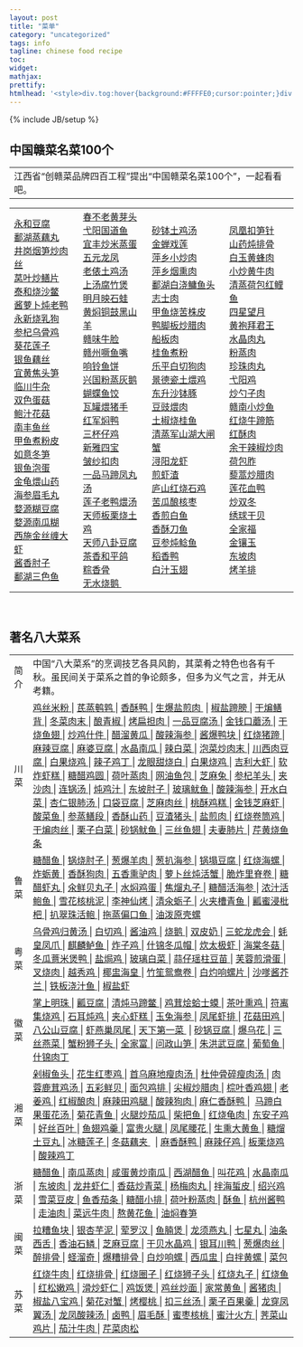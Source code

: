 ```yaml
---
layout: post
title: "菜单"
category: "uncategorized"
tags: info
tagline: chinese food recipe
toc:
widget:
mathjax:
prettify:
htmlhead: '<style>div.tog:hover{background:#FFFFE0;cursor:pointer;}div.tog h2:after{content:"+";float:right;color:red;font-weight:bold;}div.tog.active h2:after{content:"-";float:right;color:red;font-weight:bold;}.nav-module{border:1px solid #e1e1e1;padding:5px;position:relative;overflow:hidden;background:#fcfcfc;zoom:1;width:calc(100% - 12px);}.nav-module h2{width:100%;overflow:hidden;}.nav-module .table{border-collapse:collapse;border-spacing:0;empty-cells:show;display:table;border-color:gray;margin:0;color:#666;width:100%;}.nav-module tbody{display:table-row-group;vertical-align:middle;border-color:inherit;}.nav-module tr{display:table-row;vertical-align:inherit;border-color:inherit;}.nav-module td{background:#fff;padding:5px 10px;border:1px solid #ddd;vertical-align:top;margin:0;font:12px/1.2 Arial,宋体,sans-serif;line-height:22px;text-align:left;}.navData a:link {color: #ae432e} .navData a:visited {color: #0000AA} .navData a:hover {color: #FF00FF} .navData a:active {color: #0000FF}</style><script>$(document).ready(function(){$("div.tog").click(function(){$(this).toggleClass("active");$(this).next("div.navData").stop("true","true").toggle();});});</script>'
---
```

{% include JB/setup %}
 
<!--end_excerpt-->

<div class="nav-module">
  <div class="tog active">
  <h2>
    中国赣菜名菜100个
  </h2>
  </div>
  <div class="navData">
    <p>
    </p>
    <table class="table">
      <tbody>
        <tr>
          <td>
            江西省“创赣菜品牌四百工程”提出“中国赣菜名菜100个”，一起看看吧。&nbsp;&nbsp;
          </td>
        </tr>
      </tbody>
    </table>
    <table class="table">
      <tbody>
        <tr>
          <td>
            <a class="innerlink" title="永和豆腐" href="http://www.baike.com/wiki/%E6%B0%B8%E5%92%8C%E8%B1%86%E8%85%90"
            target="_blank">
              永和豆腐
            </a>
            <br>
            <a class="innerlink" title="鄱湖蒸藕丸" href="http://www.baike.com/wiki/%E9%84%B1%E6%B9%96%E8%92%B8%E8%97%95%E4%B8%B8"
            target="_blank">
              鄱湖蒸藕丸
            </a>
            <br>
            <a class="innerlink" title="井岗烟笋炒肉丝" href="http://www.baike.com/wiki/%E4%BA%95%E5%B2%97%E7%83%9F%E7%AC%8B%E7%82%92%E8%82%89%E4%B8%9D"
            target="_blank">
              井岗烟笋炒肉丝
            </a>
            <br>
            <a class="innerlink" title="莴叶炒鳝片" href="http://www.baike.com/wiki/%E8%8E%B4%E5%8F%B6%E7%82%92%E9%B3%9D%E7%89%87"
            target="_blank">
              莴叶炒鳝片
            </a>
            <br>
            <a class="innerlink" title="泰和烧沙鳖" href="http://www.baike.com/wiki/%E6%B3%B0%E5%92%8C%E7%83%A7%E6%B2%99%E9%B3%96"
            target="_blank">
              泰和烧沙鳖
            </a>
            <br>
            <a class="innerlink" title="酱萝卜炖老鸭" href="http://www.baike.com/wiki/%E9%85%B1%E8%90%9D%E5%8D%9C%E7%82%96%E8%80%81%E9%B8%AD"
            target="_blank">
              酱萝卜炖老鸭
            </a>
            <br>
            <a class="innerlink" title="永新烧乳狗" href="http://www.baike.com/wiki/%E6%B0%B8%E6%96%B0%E7%83%A7%E4%B9%B3%E7%8B%97"
            target="_blank">
              永新烧乳狗
            </a>
            <br>
            <a class="innerlink" title="参杞乌骨鸡" href="http://www.baike.com/wiki/%E5%8F%82%E6%9D%9E%E4%B9%8C%E9%AA%A8%E9%B8%A1"
            target="_blank">
              参杞乌骨鸡
            </a>
            <br>
            <a class="innerlink" title="葵花莲子" href="http://www.baike.com/wiki/%E8%91%B5%E8%8A%B1%E8%8E%B2%E5%AD%90"
            target="_blank">
              葵花莲子
            </a>
            <br>
            <a class="innerlink" title="银鱼藕丝" href="http://www.baike.com/wiki/%E9%93%B6%E9%B1%BC%E8%97%95%E4%B8%9D"
            target="_blank">
              银鱼藕丝
            </a>
            <br>
            <a class="innerlink" title="宜黄焦头笋" href="http://www.baike.com/wiki/%E5%AE%9C%E9%BB%84%E7%84%A6%E5%A4%B4%E7%AC%8B"
            target="_blank">
              宜黄焦头笋
            </a>
            <br>
            <a class="innerlink" title="临川牛杂" href="http://www.baike.com/wiki/%E4%B8%B4%E5%B7%9D%E7%89%9B%E6%9D%82"
            target="_blank">
              临川牛杂
            </a>
            <br>
            <a class="innerlink" title="双色蛋菇" href="http://www.baike.com/wiki/%E5%8F%8C%E8%89%B2%E8%9B%8B%E8%8F%87"
            target="_blank">
              双色蛋菇
            </a>
            <br>
            <a class="innerlink" title="鲍汁花菇" href="http://www.baike.com/wiki/%E9%B2%8D%E6%B1%81%E8%8A%B1%E8%8F%87"
            target="_blank">
              鲍汁花菇
            </a>
            <br>
            <a class="innerlink" title="南丰鱼丝" href="http://www.baike.com/wiki/%E5%8D%97%E4%B8%B0%E9%B1%BC%E4%B8%9D"
            target="_blank">
              南丰鱼丝
            </a>
            <br>
            <a class="innerlink" title="甲鱼煮粉皮" href="http://www.baike.com/wiki/%E7%94%B2%E9%B1%BC%E7%85%AE%E7%B2%89%E7%9A%AE"
            target="_blank">
              甲鱼煮粉皮
            </a>
            <br>
            <a class="innerlink" title="如意冬笋" href="http://www.baike.com/wiki/%E5%A6%82%E6%84%8F%E5%86%AC%E7%AC%8B"
            target="_blank">
              如意冬笋
            </a>
            <br>
            <a class="innerlink" title="银鱼泡蛋" href="http://www.baike.com/wiki/%E9%93%B6%E9%B1%BC%E6%B3%A1%E8%9B%8B"
            target="_blank">
              银鱼泡蛋
            </a>
            <br>
            <a class="innerlink" title="金龟煨山药" href="http://www.baike.com/wiki/%E9%87%91%E9%BE%9F%E7%85%A8%E5%B1%B1%E8%8D%AF"
            target="_blank">
              金龟煨山药
            </a>
            <br>
            <a class="innerlink" title="海参眉毛丸" href="http://www.baike.com/wiki/%E6%B5%B7%E5%8F%82%E7%9C%89%E6%AF%9B%E4%B8%B8"
            target="_blank">
              海参眉毛丸
            </a>
            <br>
            <a class="innerlink" title="婺源糊豆腐" href="http://www.baike.com/wiki/%E5%A9%BA%E6%BA%90%E7%B3%8A%E8%B1%86%E8%85%90"
            target="_blank">
              婺源糊豆腐
            </a>
            <br>
            <a class="innerlink" title="婺源南瓜糊" href="http://www.baike.com/wiki/%E5%A9%BA%E6%BA%90%E5%8D%97%E7%93%9C%E7%B3%8A"
            target="_blank">
              婺源南瓜糊
            </a>
            <br>
            <a class="innerlink" title="西施金丝缠大虾" href="http://www.baike.com/wiki/%E8%A5%BF%E6%96%BD%E9%87%91%E4%B8%9D%E7%BC%A0%E5%A4%A7%E8%99%BE"
            target="_blank">
              西施金丝缠大虾
            </a>
            <br>
            <a class="innerlink" title="酱香肘子" href="http://www.baike.com/wiki/%E9%85%B1%E9%A6%99%E8%82%98%E5%AD%90"
            target="_blank">
              酱香肘子
            </a>
            <br>
            <a class="innerlink" title="鄱湖三色鱼" href="http://www.baike.com/wiki/%E9%84%B1%E6%B9%96%E4%B8%89%E8%89%B2%E9%B1%BC"
            target="_blank">
              鄱湖三色鱼
            </a>
          </td>
          <td>
            <a class="innerlink" title="春不老黄芽头" href="http://www.baike.com/wiki/%E6%98%A5%E4%B8%8D%E8%80%81%E9%BB%84%E8%8A%BD%E5%A4%B4"
            target="_blank">
              春不老黄芽头
            </a>
            <br>
            <a class="innerlink" title="弋阳国道鱼" href="http://www.baike.com/wiki/%E5%BC%8B%E9%98%B3%E5%9B%BD%E9%81%93%E9%B1%BC"
            target="_blank">
              弋阳国道鱼
            </a>
            <br>
            <a class="innerlink" title="宜丰炒米蒸蛋" href="http://www.baike.com/wiki/%E5%AE%9C%E4%B8%B0%E7%82%92%E7%B1%B3%E8%92%B8%E8%9B%8B"
            target="_blank">
              宜丰炒米蒸蛋
            </a>
            <br>
            <a class="innerlink" title="五元龙凤" href="http://www.baike.com/wiki/%E4%BA%94%E5%85%83%E9%BE%99%E5%87%A4"
            target="_blank">
              五元龙凤
            </a>
            <br>
            <a class="innerlink" title="老俵土鸡汤" href="http://www.baike.com/wiki/%E8%80%81%E4%BF%B5%E5%9C%9F%E9%B8%A1%E6%B1%A4"
            target="_blank">
              老俵土鸡汤
            </a>
            <br>
            <a class="innerlink" title="上汤腐竹煲" href="http://www.baike.com/wiki/%E4%B8%8A%E6%B1%A4%E8%85%90%E7%AB%B9%E7%85%B2"
            target="_blank">
              上汤腐竹煲
            </a>
            <br>
            <a class="innerlink" title="明月映石蛙" href="http://www.baike.com/wiki/%E6%98%8E%E6%9C%88%E6%98%A0%E7%9F%B3%E8%9B%99"
            target="_blank">
              明月映石蛙
            </a>
            <br>
            <a class="innerlink" title="黄焖铜鼓黑山羊" href="http://www.baike.com/wiki/%E9%BB%84%E7%84%96%E9%93%9C%E9%BC%93%E9%BB%91%E5%B1%B1%E7%BE%8A"
            target="_blank">
              黄焖铜鼓黑山羊
            </a>
            <br>
            <a class="innerlink" title="赣味牛脸" href="http://www.baike.com/wiki/%E8%B5%A3%E5%91%B3%E7%89%9B%E8%84%B8"
            target="_blank">
              赣味牛脸
            </a>
            <br>
            <a class="innerlink" title="赣州噘鱼嘴" href="http://www.baike.com/wiki/%E8%B5%A3%E5%B7%9E%E5%99%98%E9%B1%BC%E5%98%B4"
            target="_blank">
              赣州噘鱼嘴
            </a>
            <br>
            <a class="innerlink" title="响铃鱼饼" href="http://www.baike.com/wiki/%E5%93%8D%E9%93%83%E9%B1%BC%E9%A5%BC"
            target="_blank">
              响铃鱼饼
            </a>
            <br>
            <a class="innerlink" title="兴国粉蒸灰鹅" href="http://www.baike.com/wiki/%E5%85%B4%E5%9B%BD%E7%B2%89%E8%92%B8%E7%81%B0%E9%B9%85"
            target="_blank">
              兴国粉蒸灰鹅
            </a>
            <br>
            <a class="innerlink" title="蝴蝶鱼饺" href="http://www.baike.com/wiki/%E8%9D%B4%E8%9D%B6%E9%B1%BC%E9%A5%BA"
            target="_blank">
              蝴蝶鱼饺
            </a>
            <br>
            <a class="innerlink" title="瓦罐煨猪手" href="http://www.baike.com/wiki/%E7%93%A6%E7%BD%90%E7%85%A8%E7%8C%AA%E6%89%8B"
            target="_blank">
              瓦罐煨猪手
            </a>
            <br>
            <a class="innerlink" title="红军焖鸭" href="http://www.baike.com/wiki/%E7%BA%A2%E5%86%9B%E7%84%96%E9%B8%AD"
            target="_blank">
              红军焖鸭
            </a>
            <br>
            <a class="innerlink" title="三杯仔鸡" href="http://www.baike.com/wiki/%E4%B8%89%E6%9D%AF%E4%BB%94%E9%B8%A1"
            target="_blank">
              三杯仔鸡
            </a>
            <br>
            <a class="innerlink" title="新雅四宝" href="http://www.baike.com/wiki/%E6%96%B0%E9%9B%85%E5%9B%9B%E5%AE%9D"
            target="_blank">
              新雅四宝
            </a>
            <br>
            <a class="innerlink" title="皱纱扣肉" href="http://www.baike.com/wiki/%E7%9A%B1%E7%BA%B1%E6%89%A3%E8%82%89"
            target="_blank">
              皱纱扣肉
            </a>
            <br>
            <a class="innerlink" title="一品马蹄凤丸汤" href="http://www.baike.com/wiki/%E4%B8%80%E5%93%81%E9%A9%AC%E8%B9%84%E5%87%A4%E4%B8%B8%E6%B1%A4"
            target="_blank">
              一品马蹄凤丸汤
            </a>
            <br>
            <a class="innerlink" title="莲子老鸭煨汤" href="http://www.baike.com/wiki/%E8%8E%B2%E5%AD%90%E8%80%81%E9%B8%AD%E7%85%A8%E6%B1%A4"
            target="_blank">
              莲子老鸭煨汤
            </a>
            <br>
            <a class="innerlink" title="天师板栗烧土鸡" href="http://www.baike.com/wiki/%E5%A4%A9%E5%B8%88%E6%9D%BF%E6%A0%97%E7%83%A7%E5%9C%9F%E9%B8%A1"
            target="_blank">
              天师板栗烧土鸡
            </a>
            <br>
            <a class="innerlink" title="天师八卦豆腐" href="http://www.baike.com/wiki/%E5%A4%A9%E5%B8%88%E5%85%AB%E5%8D%A6%E8%B1%86%E8%85%90"
            target="_blank">
              天师八卦豆腐
            </a>
            <br>
            <a class="innerlink" title="茶香和平鸽" href="http://www.baike.com/wiki/%E8%8C%B6%E9%A6%99%E5%92%8C%E5%B9%B3%E9%B8%BD"
            target="_blank">
              茶香和平鸽
            </a>
            <br>
            <a class="innerlink" title="粽香骨" href="http://www.baike.com/wiki/%E7%B2%BD%E9%A6%99%E9%AA%A8"
            target="_blank">
              粽香骨
            </a>
            <br>
            <a class="innerlink" title="无水烧鹅" href="http://www.baike.com/wiki/%E6%97%A0%E6%B0%B4%E7%83%A7%E9%B9%85"
            target="_blank">
              无水烧鹅
            </a>
            &nbsp;
          </td>
          <td>
            <a class="innerlink" title="砂钵土鸡汤" href="http://www.baike.com/wiki/%E7%A0%82%E9%92%B5%E5%9C%9F%E9%B8%A1%E6%B1%A4"
            target="_blank">
              砂钵土鸡汤
            </a>
            <br>
            <a class="innerlink" title="金蝉戏莲" href="http://www.baike.com/wiki/%E9%87%91%E8%9D%89%E6%88%8F%E8%8E%B2"
            target="_blank">
              金蝉戏莲
            </a>
            <br>
            <a class="innerlink" title="萍乡小炒肉" href="http://www.baike.com/wiki/%E8%90%8D%E4%B9%A1%E5%B0%8F%E7%82%92%E8%82%89"
            target="_blank">
              萍乡小炒肉
            </a>
            <br>
            <a class="innerlink" title="萍乡烟熏肉" href="http://www.baike.com/wiki/%E8%90%8D%E4%B9%A1%E7%83%9F%E7%86%8F%E8%82%89"
            target="_blank">
              萍乡烟熏肉
            </a>
            <br>
            <a class="innerlink" title="鄱湖白浇鳙鱼头" href="http://www.baike.com/wiki/%E9%84%B1%E6%B9%96%E7%99%BD%E6%B5%87%E9%B3%99%E9%B1%BC%E5%A4%B4"
            target="_blank">
              鄱湖白浇鳙鱼头
            </a>
            <br>
            <a class="innerlink" title="志士肉" href="http://www.baike.com/wiki/%E5%BF%97%E5%A3%AB%E8%82%89"
            target="_blank">
              志士肉
            </a>
            <br>
            <a class="innerlink" title="甲鱼烧苦株皮" href="http://www.baike.com/wiki/%E7%94%B2%E9%B1%BC%E7%83%A7%E8%8B%A6%E6%A0%AA%E7%9A%AE"
            target="_blank">
              甲鱼烧苦株皮
            </a>
            <br>
            <a class="innerlink" title="鸭脚板炒腊肉" href="http://www.baike.com/wiki/%E9%B8%AD%E8%84%9A%E6%9D%BF%E7%82%92%E8%85%8A%E8%82%89"
            target="_blank">
              鸭脚板炒腊肉
            </a>
            <br>
            <a class="innerlink" title="船板肉" href="http://www.baike.com/wiki/%E8%88%B9%E6%9D%BF%E8%82%89"
            target="_blank">
              船板肉
            </a>
            <br>
            <a class="innerlink" title="桂鱼煮粉" href="http://www.baike.com/wiki/%E6%A1%82%E9%B1%BC%E7%85%AE%E7%B2%89"
            target="_blank">
              桂鱼煮粉
            </a>
            <br>
            <a class="innerlink" title="乐平白切狗肉" href="http://www.baike.com/wiki/%E4%B9%90%E5%B9%B3%E7%99%BD%E5%88%87%E7%8B%97%E8%82%89"
            target="_blank">
              乐平白切狗肉
            </a>
            <br>
            <a class="innerlink" title="景德瓷土煨鸡" href="http://www.baike.com/wiki/%E6%99%AF%E5%BE%B7%E7%93%B7%E5%9C%9F%E7%85%A8%E9%B8%A1"
            target="_blank">
              景德瓷土煨鸡
            </a>
            <br>
            <a class="innerlink" title="东升沙钵豚" href="http://www.baike.com/wiki/%E4%B8%9C%E5%8D%87%E6%B2%99%E9%92%B5%E8%B1%9A"
            target="_blank">
              东升沙钵豚
            </a>
            <br>
            <a class="innerlink" title="豆豉煨肉" href="http://www.baike.com/wiki/%E8%B1%86%E8%B1%89%E7%85%A8%E8%82%89"
            target="_blank">
              豆豉煨肉
            </a>
            <br>
            <a class="innerlink" title="土椒烧桂鱼" href="http://www.baike.com/wiki/%E5%9C%9F%E6%A4%92%E7%83%A7%E6%A1%82%E9%B1%BC"
            target="_blank">
              土椒烧桂鱼
            </a>
            <br>
            <a class="innerlink" title="清蒸军山湖大闸蟹" href="http://www.baike.com/wiki/%E6%B8%85%E8%92%B8%E5%86%9B%E5%B1%B1%E6%B9%96%E5%A4%A7%E9%97%B8%E8%9F%B9"
            target="_blank">
              清蒸军山湖大闸蟹
            </a>
            <br>
            <a class="innerlink" title="浔阳龙虾" href="http://www.baike.com/wiki/%E6%B5%94%E9%98%B3%E9%BE%99%E8%99%BE"
            target="_blank">
              浔阳龙虾
            </a>
            <br>
            <a class="innerlink" title="煎虾渣" href="http://www.baike.com/wiki/%E7%85%8E%E8%99%BE%E6%B8%A3"
            target="_blank">
              煎虾渣
            </a>
            <br>
            <a class="innerlink" title="庐山红烧石鸡" href="http://www.baike.com/wiki/%E5%BA%90%E5%B1%B1%E7%BA%A2%E7%83%A7%E7%9F%B3%E9%B8%A1"
            target="_blank">
              庐山红烧石鸡
            </a>
            <br>
            <a class="innerlink" title="苦瓜酿核枣" href="http://www.baike.com/wiki/%E8%8B%A6%E7%93%9C%E9%85%BF%E6%A0%B8%E6%9E%A3"
            target="_blank">
              苦瓜酿核枣
            </a>
            <br>
            <a class="innerlink" title="香煎白鱼" href="http://www.baike.com/wiki/%E9%A6%99%E7%85%8E%E7%99%BD%E9%B1%BC"
            target="_blank">
              香煎白鱼
            </a>
            <br>
            <a class="innerlink" title="香酥刀鱼" href="http://www.baike.com/wiki/%E9%A6%99%E9%85%A5%E5%88%80%E9%B1%BC"
            target="_blank">
              香酥刀鱼
            </a>
            <br>
            <a class="innerlink" title="豆参炖鲶鱼" href="http://www.baike.com/wiki/%E8%B1%86%E5%8F%82%E7%82%96%E9%B2%B6%E9%B1%BC"
            target="_blank">
              豆参炖鲶鱼
            </a>
            <br>
            <a class="innerlink" title="稻香鸭" href="http://www.baike.com/wiki/%E7%A8%BB%E9%A6%99%E9%B8%AD"
            target="_blank">
              稻香鸭
            </a>
            <br>
            <a class="innerlink" title="白汁玉翅" href="http://www.baike.com/wiki/%E7%99%BD%E6%B1%81%E7%8E%89%E7%BF%85"
            target="_blank">
              白汁玉翅
            </a>
          </td>
          <td>
            <a class="innerlink" title="凤凰扣笋针" href="http://www.baike.com/wiki/%E5%87%A4%E5%87%B0%E6%89%A3%E7%AC%8B%E9%92%88"
            target="_blank">
              凤凰扣笋针
            </a>
            <br>
            <a class="innerlink" title="山药炖排骨" href="http://www.baike.com/wiki/%E5%B1%B1%E8%8D%AF%E7%82%96%E6%8E%92%E9%AA%A8"
            target="_blank">
              山药炖排骨
            </a>
            <br>
            <a class="innerlink" title="白玉黄蜂肉" href="http://www.baike.com/wiki/%E7%99%BD%E7%8E%89%E9%BB%84%E8%9C%82%E8%82%89"
            target="_blank">
              白玉黄蜂肉
            </a>
            <br>
            <a class="innerlink" title="小炒黄牛肉" href="http://www.baike.com/wiki/%E5%B0%8F%E7%82%92%E9%BB%84%E7%89%9B%E8%82%89"
            target="_blank">
              小炒黄牛肉
            </a>
            <br>
            <a class="innerlink" title="清蒸荷包红鲤鱼" href="http://www.baike.com/wiki/%E6%B8%85%E8%92%B8%E8%8D%B7%E5%8C%85%E7%BA%A2%E9%B2%A4%E9%B1%BC"
            target="_blank">
              清蒸荷包红鲤鱼
            </a>
            <br>
            <a class="innerlink" title="四星望月" href="http://www.baike.com/wiki/%E5%9B%9B%E6%98%9F%E6%9C%9B%E6%9C%88"
            target="_blank">
              四星望月
            </a>
            <br>
            <a class="innerlink" title="黄袍拜君王" href="http://www.baike.com/wiki/%E9%BB%84%E8%A2%8D%E6%8B%9C%E5%90%9B%E7%8E%8B"
            target="_blank">
              黄袍拜君王
            </a>
            <br>
            <a class="innerlink" title="水晶肉丸" href="http://www.baike.com/wiki/%E6%B0%B4%E6%99%B6%E8%82%89%E4%B8%B8"
            target="_blank">
              水晶肉丸
            </a>
            <br>
            <a class="innerlink" title="粉蒸肉" href="http://www.baike.com/wiki/%E7%B2%89%E8%92%B8%E8%82%89"
            target="_blank">
              粉蒸肉
            </a>
            <br>
            <a class="innerlink" title="珍珠肉丸" href="http://www.baike.com/wiki/%E7%8F%8D%E7%8F%A0%E8%82%89%E4%B8%B8"
            target="_blank">
              珍珠肉丸
            </a>
            <br>
            <a class="innerlink" title="弋阳鸡" href="http://www.baike.com/wiki/%E5%BC%8B%E9%98%B3%E9%B8%A1"
            target="_blank">
              弋阳鸡
            </a>
            <br>
            <a class="innerlink" title="炒勺子肉" href="http://www.baike.com/wiki/%E7%82%92%E5%8B%BA%E5%AD%90%E8%82%89"
            target="_blank">
              炒勺子肉
            </a>
            <br>
            <a class="innerlink" title="赣南小炒鱼" href="http://www.baike.com/wiki/%E8%B5%A3%E5%8D%97%E5%B0%8F%E7%82%92%E9%B1%BC"
            target="_blank">
              赣南小炒鱼
            </a>
            <br>
            <a class="innerlink" title="红烧牛蹄筋" href="http://www.baike.com/wiki/%E7%BA%A2%E7%83%A7%E7%89%9B%E8%B9%84%E7%AD%8B"
            target="_blank">
              红烧牛蹄筋
            </a>
            <br>
            <a class="innerlink" title="红酥肉" href="http://www.baike.com/wiki/%E7%BA%A2%E9%85%A5%E8%82%89"
            target="_blank">
              红酥肉
            </a>
            <br>
            <a class="innerlink" title="余干辣椒炒肉" href="http://www.baike.com/wiki/%E4%BD%99%E5%B9%B2%E8%BE%A3%E6%A4%92%E7%82%92%E8%82%89"
            target="_blank">
              余干辣椒炒肉
            </a>
            <br>
            <a class="innerlink" title="荷包胙" href="http://www.baike.com/wiki/%E8%8D%B7%E5%8C%85%E8%83%99"
            target="_blank">
              荷包胙
            </a>
            <br>
            <a class="innerlink" title="藜蒿炒腊肉" href="http://www.baike.com/wiki/%E8%97%9C%E8%92%BF%E7%82%92%E8%85%8A%E8%82%89"
            target="_blank">
              藜蒿炒腊肉
            </a>
            <br>
            <a class="innerlink" title="莲花血鸭" href="http://www.baike.com/wiki/%E8%8E%B2%E8%8A%B1%E8%A1%80%E9%B8%AD"
            target="_blank">
              莲花血鸭
            </a>
            <br>
            <a class="innerlink" title="炒双冬" href="http://www.baike.com/wiki/%E7%82%92%E5%8F%8C%E5%86%AC"
            target="_blank">
              炒双冬
            </a>
            <br>
            <a class="innerlink" title="绣球干贝" href="http://www.baike.com/wiki/%E7%BB%A3%E7%90%83%E5%B9%B2%E8%B4%9D"
            target="_blank">
              绣球干贝
            </a>
            <br>
            <a class="innerlink" title="全家福" href="http://www.baike.com/wiki/%E5%85%A8%E5%AE%B6%E7%A6%8F"
            target="_blank">
              全家福
            </a>
            <br>
            <a class="innerlink" title="金镶玉" href="http://www.baike.com/wiki/%E9%87%91%E9%95%B6%E7%8E%89"
            target="_blank">
              金镶玉
            </a>
            <br>
            <a class="innerlink" title="东坡肉" href="http://www.baike.com/wiki/%E4%B8%9C%E5%9D%A1%E8%82%89"
            target="_blank">
              东坡肉
            </a>
            <br>
            <a class="innerlink" title="烤羊排" href="http://www.baike.com/wiki/%E7%83%A4%E7%BE%8A%E6%8E%92"
            target="_blank">
              烤羊排
            </a>
          </td>
        </tr>
      </tbody>
    </table>
    <p>
    </p>
  </div>
</div>


<br/>

<div class="nav-module">
  <div class="tog active">
    <h2>
      著名八大菜系
    </h2>
  </div>
  <div class="navData">
    <table class="table">
      <tbody>
        <tr>
          <td>
            简介
          </td>
          <td>
            中国“八大菜系”的烹调技艺各具风韵，其菜肴之特色也各有千秋。虽民间关于菜系之首的争论颇多，但多为义气之言，并无从考籍。
          </td>
        </tr>
        <tr>
          <td>
            川菜
          </td>
          <td>
            <a class="innerlink" title="鸡丝米粉" href="http://www.baike.com/wiki/%E9%B8%A1%E4%B8%9D%E7%B1%B3%E7%B2%89">
              鸡丝米粉
            </a>
            |
            <a class="innerlink" title="芪蒸鹌鹑" href="http://www.baike.com/wiki/%E8%8A%AA%E8%92%B8%E9%B9%8C%E9%B9%91">
              芪蒸鹌鹑
            </a>
            |
            <a class="innerlink" title="香酥鸭" href="http://www.baike.com/wiki/%E9%A6%99%E9%85%A5%E9%B8%AD">
              香酥鸭
            </a>
            |
            <a class="innerlink" title="生爆盐煎肉" href="http://www.baike.com/wiki/%E7%94%9F%E7%88%86%E7%9B%90%E7%85%8E%E8%82%89">
              生爆盐煎肉
            </a>
            &nbsp;|
            <a class="innerlink" title="椒盐蹄膀" href="http://www.baike.com/wiki/%E6%A4%92%E7%9B%90%E8%B9%84%E8%86%80">
              椒盐蹄膀
            </a>
            |
            <a class="innerlink" title="干煸鳝背" href="http://www.baike.com/wiki/%E5%B9%B2%E7%85%B8%E9%B3%9D%E8%83%8C">
              干煸鳝背
            </a>
            |
            <a class="innerlink" title="冬菜肉末" href="http://www.baike.com/wiki/%E5%86%AC%E8%8F%9C%E8%82%89%E6%9C%AB">
              冬菜肉末
            </a>
            |
            <a class="innerlink" title="酿青椒" href="http://www.baike.com/wiki/%E9%85%BF%E9%9D%92%E6%A4%92">
              酿青椒
            </a>
            |
            <a class="innerlink" title="烤扁担肉" href="http://www.baike.com/wiki/%E7%83%A4%E6%89%81%E6%8B%85%E8%82%89"
            target="_blank">
              烤扁担肉
            </a>
            |
            <a class="innerlink" title="一品豆腐汤" href="http://www.baike.com/wiki/%E4%B8%80%E5%93%81%E8%B1%86%E8%85%90%E6%B1%A4">
              一品豆腐汤
            </a>
            |
            <a class="innerlink" title="金钱口蘑汤" href="http://www.baike.com/wiki/%E9%87%91%E9%92%B1%E5%8F%A3%E8%98%91%E6%B1%A4">
              金钱口蘑汤
            </a>
            |
            <a class="innerlink" title="干烧鱼翅" href="http://www.baike.com/wiki/%E5%B9%B2%E7%83%A7%E9%B1%BC%E7%BF%85">
              干烧鱼翅
            </a>
            |
            <a class="innerlink" title="炒鸡什件" href="http://www.baike.com/wiki/%E7%82%92%E9%B8%A1%E4%BB%80%E4%BB%B6">
              炒鸡什件
            </a>
            |
            <a class="innerlink" title="醋溜黄瓜" href="http://www.baike.com/wiki/%E9%86%8B%E6%BA%9C%E9%BB%84%E7%93%9C"
            target="_blank">
              醋溜黄瓜
            </a>
            |
            <a class="innerlink" title="酸辣海参" href="http://www.baike.com/wiki/%E9%85%B8%E8%BE%A3%E6%B5%B7%E5%8F%82">
              酸辣海参
            </a>
            |
            <a class="innerlink" title="酱爆鸭块" href="http://www.baike.com/wiki/%E9%85%B1%E7%88%86%E9%B8%AD%E5%9D%97">
              酱爆鸭块
            </a>
            |
            <a class="innerlink" title="红烧猪蹄" href="http://www.baike.com/wiki/%E7%BA%A2%E7%83%A7%E7%8C%AA%E8%B9%84">
              红烧猪蹄
            </a>
            |
            <a class="innerlink" title="麻辣豆腐" href="http://www.baike.com/wiki/%E9%BA%BB%E8%BE%A3%E8%B1%86%E8%85%90"
            target="_blank">
              麻辣豆腐
            </a>
            |
            <a class="innerlink" title="麻婆豆腐" href="http://www.baike.com/wiki/%E9%BA%BB%E5%A9%86%E8%B1%86%E8%85%90">
              麻婆豆腐
            </a>
            |
            <a class="innerlink" title="水晶南瓜" href="http://www.baike.com/wiki/%E6%B0%B4%E6%99%B6%E5%8D%97%E7%93%9C">
              水晶南瓜
            </a>
            |
            <a class="innerlink" title="辣白菜" href="http://www.baike.com/wiki/%E8%BE%A3%E7%99%BD%E8%8F%9C">
              辣白菜
            </a>
            |
            <a class="innerlink" title="泡菜炒肉末" href="http://www.baike.com/wiki/%E6%B3%A1%E8%8F%9C%E7%82%92%E8%82%89%E6%9C%AB">
              泡菜炒肉末
            </a>
            |
            <a class="innerlink" title="川西肉豆腐" href="http://www.baike.com/wiki/%E5%B7%9D%E8%A5%BF%E8%82%89%E8%B1%86%E8%85%90">
              川西肉豆腐
            </a>
            |
            <a class="innerlink" title="白果烧鸡" href="http://www.baike.com/wiki/%E7%99%BD%E6%9E%9C%E7%83%A7%E9%B8%A1">
              白果烧鸡
            </a>
            |
            <a class="innerlink" title="辣子鸡丁" href="http://www.baike.com/wiki/%E8%BE%A3%E5%AD%90%E9%B8%A1%E4%B8%81">
              辣子鸡丁
            </a>
            |
            <a class="innerlink" title="龙眼甜烧白" href="http://www.baike.com/wiki/%E9%BE%99%E7%9C%BC%E7%94%9C%E7%83%A7%E7%99%BD">
              龙眼甜烧白
            </a>
            |
            <a class="innerlink" title="白果烧鸡" href="http://www.baike.com/wiki/%E7%99%BD%E6%9E%9C%E7%83%A7%E9%B8%A1">
              白果烧鸡
            </a>
            |
            <a class="innerlink" title="吉利大虾" href="http://www.baike.com/wiki/%E5%90%89%E5%88%A9%E5%A4%A7%E8%99%BE">
              吉利大虾
            </a>
            |
            <a class="innerlink" title="软炸虾糕" href="http://www.baike.com/wiki/%E8%BD%AF%E7%82%B8%E8%99%BE%E7%B3%95">
              软炸虾糕
            </a>
            |
            <a class="innerlink" title="糖醋鸡圆" href="http://www.baike.com/wiki/%E7%B3%96%E9%86%8B%E9%B8%A1%E5%9C%86">
              糖醋鸡圆
            </a>
            |
            <a class="innerlink" title="荷叶蒸肉" href="http://www.baike.com/wiki/%E8%8D%B7%E5%8F%B6%E8%92%B8%E8%82%89">
              荷叶蒸肉
            </a>
            |
            <a class="innerlink" title="网油鱼包" href="http://www.baike.com/wiki/%E7%BD%91%E6%B2%B9%E9%B1%BC%E5%8C%85">
              网油鱼包
            </a>
            |
            <a class="innerlink" title="芝麻兔" href="http://www.baike.com/wiki/%E8%8A%9D%E9%BA%BB%E5%85%94">
              芝麻兔
            </a>
            |
            <a class="innerlink" title="参杞羊头" href="http://www.baike.com/wiki/%E5%8F%82%E6%9D%9E%E7%BE%8A%E5%A4%B4">
              参杞羊头
            </a>
            |
            <a class="innerlink" title="夹沙肉" href="http://www.baike.com/wiki/%E5%A4%B9%E6%B2%99%E8%82%89">
              夹沙肉
            </a>
            |
            <a class="innerlink" title="连锅汤" href="http://www.baike.com/wiki/%E8%BF%9E%E9%94%85%E6%B1%A4"
            target="_blank">
              连锅汤
            </a>
            |
            <a class="innerlink" title="炖鸡汁" href="http://www.baike.com/wiki/%E7%82%96%E9%B8%A1%E6%B1%81">
              炖鸡汁
            </a>
            |
            <a class="innerlink" title="东坡肘子" href="http://www.baike.com/wiki/%E4%B8%9C%E5%9D%A1%E8%82%98%E5%AD%90">
              东坡肘子
            </a>
            |
            <a class="innerlink" title="玻璃鱿鱼" href="http://www.baike.com/wiki/%E7%8E%BB%E7%92%83%E9%B1%BF%E9%B1%BC">
              玻璃鱿鱼
            </a>
            |
            <a class="innerlink" title="酸辣海参" href="http://www.baike.com/wiki/%E9%85%B8%E8%BE%A3%E6%B5%B7%E5%8F%82">
              酸辣海参
            </a>
            |
            <a class="innerlink" title="开水白菜" href="http://www.baike.com/wiki/%E5%BC%80%E6%B0%B4%E7%99%BD%E8%8F%9C">
              开水白菜
            </a>
            |
            <a class="innerlink" title="杏仁银肺汤" href="http://www.baike.com/wiki/%E6%9D%8F%E4%BB%81%E9%93%B6%E8%82%BA%E6%B1%A4">
              杏仁银肺汤
            </a>
            |
            <a class="innerlink" title="口袋豆腐" href="http://www.baike.com/wiki/%E5%8F%A3%E8%A2%8B%E8%B1%86%E8%85%90">
              口袋豆腐
            </a>
            |
            <a class="innerlink" title="芝麻肉丝" href="http://www.baike.com/wiki/%E8%8A%9D%E9%BA%BB%E8%82%89%E4%B8%9D">
              芝麻肉丝
            </a>
            |
            <a class="innerlink" title="桃酥鸡糕" href="http://www.baike.com/wiki/%E6%A1%83%E9%85%A5%E9%B8%A1%E7%B3%95">
              桃酥鸡糕
            </a>
            |
            <a class="innerlink" title="金钱芝麻虾" href="http://www.baike.com/wiki/%E9%87%91%E9%92%B1%E8%8A%9D%E9%BA%BB%E8%99%BE">
              金钱芝麻虾
            </a>
            |
            <a class="innerlink" title="酸菜鱼" href="http://www.baike.com/wiki/%E9%85%B8%E8%8F%9C%E9%B1%BC">
              酸菜鱼
            </a>
            |
            <a class="innerlink" title="参蒸鳝段" href="http://www.baike.com/wiki/%E5%8F%82%E8%92%B8%E9%B3%9D%E6%AE%B5">
              参蒸鳝段
            </a>
            |
            <a class="innerlink" title="香酥山药" href="http://www.baike.com/wiki/%E9%A6%99%E9%85%A5%E5%B1%B1%E8%8D%AF">
              香酥山药
            </a>
            |
            <a class="innerlink" title="豆渣猪头" href="http://www.baike.com/wiki/%E8%B1%86%E6%B8%A3%E7%8C%AA%E5%A4%B4">
              豆渣猪头
            </a>
            |
            <a class="innerlink" title="盐煎肉" href="http://www.baike.com/wiki/%E7%9B%90%E7%85%8E%E8%82%89">
              盐煎肉
            </a>
            |
            <a class="innerlink" title="红烧卷筒鸡" href="http://www.baike.com/wiki/%E7%BA%A2%E7%83%A7%E5%8D%B7%E7%AD%92%E9%B8%A1">
              红烧卷筒鸡
            </a>
            |
            <a class="innerlink" title="干煸肉丝" href="http://www.baike.com/wiki/%E5%B9%B2%E7%85%B8%E8%82%89%E4%B8%9D">
              干煸肉丝
            </a>
            |
            <a class="innerlink" title="栗子白菜" href="http://www.baike.com/wiki/%E6%A0%97%E5%AD%90%E7%99%BD%E8%8F%9C">
              栗子白菜
            </a>
            |
            <a class="innerlink" title="砂锅鱿鱼" href="http://www.baike.com/wiki/%E7%A0%82%E9%94%85%E9%B1%BF%E9%B1%BC">
              砂锅鱿鱼
            </a>
            |
            <a class="innerlink" title="三丝鱼翅" href="http://www.baike.com/wiki/%E4%B8%89%E4%B8%9D%E9%B1%BC%E7%BF%85">
              三丝鱼翅
            </a>
            |
            <a class="innerlink" title="夫妻肺片" href="http://www.baike.com/wiki/%E5%A4%AB%E5%A6%BB%E8%82%BA%E7%89%87">
              夫妻肺片
            </a>
            |
            <a class="innerlink" title="芹黄烧鱼条" href="http://www.baike.com/wiki/%E8%8A%B9%E9%BB%84%E7%83%A7%E9%B1%BC%E6%9D%A1">
              芹黄烧鱼条
            </a>
          </td>
        </tr>
        <tr>
          <td>
            鲁菜
          </td>
          <td>
            <a class="innerlink" title="糖醋鱼" href="http://www.baike.com/wiki/%E7%B3%96%E9%86%8B%E9%B1%BC">
              糖醋鱼
            </a>
            |
            <a class="innerlink" title="锅烧肘子" href="http://www.baike.com/wiki/%E9%94%85%E7%83%A7%E8%82%98%E5%AD%90">
              锅烧肘子
            </a>
            |
            <a class="innerlink" title="葱爆羊肉" href="http://www.baike.com/wiki/%E8%91%B1%E7%88%86%E7%BE%8A%E8%82%89">
              葱爆羊肉
            </a>
            |
            <a class="innerlink" title="葱扒海参" href="http://www.baike.com/wiki/%E8%91%B1%E6%89%92%E6%B5%B7%E5%8F%82">
              葱扒海参
            </a>
            |
            <a class="innerlink" title="锅塌豆腐" href="http://www.baike.com/wiki/%E9%94%85%E5%A1%8C%E8%B1%86%E8%85%90">
              锅塌豆腐
            </a>
            |
            <a class="innerlink" title="红烧海螺" href="http://www.baike.com/wiki/%E7%BA%A2%E7%83%A7%E6%B5%B7%E8%9E%BA">
              红烧海螺
            </a>
            |
            <a class="innerlink" title="炸蛎黄" href="http://www.baike.com/wiki/%E7%82%B8%E8%9B%8E%E9%BB%84">
              炸蛎黄
            </a>
            |
            <a class="innerlink" title="香酥狗肉" href="http://www.baike.com/wiki/%E9%A6%99%E9%85%A5%E7%8B%97%E8%82%89">
              香酥狗肉
            </a>
            |
            <a class="innerlink" title="五香熏驴肉" href="http://www.baike.com/wiki/%E4%BA%94%E9%A6%99%E7%86%8F%E9%A9%B4%E8%82%89">
              五香熏驴肉
            </a>
            |
            <a class="innerlink" title="萝卜丝炖活蟹" href="http://www.baike.com/wiki/%E8%90%9D%E5%8D%9C%E4%B8%9D%E7%82%96%E6%B4%BB%E8%9F%B9">
              萝卜丝炖活蟹
            </a>
            |
            <a class="innerlink" title="脆炸里脊卷" href="http://www.baike.com/wiki/%E8%84%86%E7%82%B8%E9%87%8C%E8%84%8A%E5%8D%B7">
              脆炸里脊卷
            </a>
            |
            <a class="innerlink" title="糖醋虾丸" href="http://www.baike.com/wiki/%E7%B3%96%E9%86%8B%E8%99%BE%E4%B8%B8">
              糖醋虾丸
            </a>
            |
            <a class="innerlink" title="氽鲜贝丸子" href="http://www.baike.com/wiki/%E6%B0%BD%E9%B2%9C%E8%B4%9D%E4%B8%B8%E5%AD%90">
              氽鲜贝丸子
            </a>
            |
            <a class="innerlink" title="水焖鸡蛋" href="http://www.baike.com/wiki/%E6%B0%B4%E7%84%96%E9%B8%A1%E8%9B%8B">
              水焖鸡蛋
            </a>
            |
            <a class="innerlink" title="焦熘丸子" href="http://www.baike.com/wiki/%E7%84%A6%E7%86%98%E4%B8%B8%E5%AD%90">
              焦熘丸子
            </a>
            |
            <a class="innerlink" title="糖醋活海参" href="http://www.baike.com/wiki/%E7%B3%96%E9%86%8B%E6%B4%BB%E6%B5%B7%E5%8F%82">
              糖醋活海参
            </a>
            |
            <a class="innerlink" title="浓汁活鲍鱼" href="http://www.baike.com/wiki/%E6%B5%93%E6%B1%81%E6%B4%BB%E9%B2%8D%E9%B1%BC">
              浓汁活鲍鱼
            </a>
            |
            <a class="innerlink" title="雪花核桃泥" href="http://www.baike.com/wiki/%E9%9B%AA%E8%8A%B1%E6%A0%B8%E6%A1%83%E6%B3%A5">
              雪花核桃泥
            </a>
            |
            <a class="innerlink" title="李神仙烤" href="http://www.baike.com/wiki/%E6%9D%8E%E7%A5%9E%E4%BB%99%E7%83%A4">
              李神仙烤
            </a>
            |
            <a class="innerlink" title="清氽蛎子" href="http://www.baike.com/wiki/%E6%B8%85%E6%B0%BD%E8%9B%8E%E5%AD%90">
              清氽蛎子
            </a>
            |
            <a class="innerlink" title="火夹槽青鱼" href="http://www.baike.com/wiki/%E7%81%AB%E5%A4%B9%E6%A7%BD%E9%9D%92%E9%B1%BC">
              火夹槽青鱼
            </a>
            |
            <a class="innerlink" title="瓤蜜浸枇杷" href="http://www.baike.com/wiki/%E7%93%A4%E8%9C%9C%E6%B5%B8%E6%9E%87%E6%9D%B7">
              瓤蜜浸枇杷
            </a>
            |
            <a class="innerlink" title="扒翠珠活鲍" href="http://www.baike.com/wiki/%E6%89%92%E7%BF%A0%E7%8F%A0%E6%B4%BB%E9%B2%8D"
            target="_blank">
              扒翠珠活鲍
            </a>
            |
            <a class="innerlink" title="拖蒸偏口鱼" href="http://www.baike.com/wiki/%E6%8B%96%E8%92%B8%E5%81%8F%E5%8F%A3%E9%B1%BC">
              拖蒸偏口鱼
            </a>
            |
            <a class="innerlink" title="油泼原壳螺" href="http://www.baike.com/wiki/%E6%B2%B9%E6%B3%BC%E5%8E%9F%E5%A3%B3%E8%9E%BA">
              油泼原壳螺
            </a>
          </td>
        </tr>
        <tr>
          <td>
            粤菜
          </td>
          <td>
            <a class="innerlink" title="乌骨鸡归黄汤" href="http://www.baike.com/wiki/%E4%B9%8C%E9%AA%A8%E9%B8%A1%E5%BD%92%E9%BB%84%E6%B1%A4">
              乌骨鸡归黄汤
            </a>
            |
            <a class="innerlink" title="白切鸡" href="http://www.baike.com/wiki/%E7%99%BD%E5%88%87%E9%B8%A1">
              白切鸡
            </a>
            |
            <a class="innerlink" title="酱油鸡" href="http://www.baike.com/wiki/%E9%85%B1%E6%B2%B9%E9%B8%A1">
              酱油鸡
            </a>
            |
            <a class="innerlink" title="烧鹅" href="http://www.baike.com/wiki/%E7%83%A7%E9%B9%85">
              烧鹅
            </a>
            |
            <a class="innerlink" title="双皮奶" href="http://www.baike.com/wiki/%E5%8F%8C%E7%9A%AE%E5%A5%B6">
              双皮奶
            </a>
            |
            <a class="innerlink" title="三蛇龙虎会" href="http://www.baike.com/wiki/%E4%B8%89%E8%9B%87%E9%BE%99%E8%99%8E%E4%BC%9A">
              三蛇龙虎会
            </a>
            |
            <a class="innerlink" title="蚝皇凤爪" href="http://www.baike.com/wiki/%E8%9A%9D%E7%9A%87%E5%87%A4%E7%88%AA">
              蚝皇凤爪
            </a>
            |
            <a class="innerlink" title="麒麟鲈鱼" href="http://www.baike.com/wiki/%E9%BA%92%E9%BA%9F%E9%B2%88%E9%B1%BC">
              麒麟鲈鱼
            </a>
            |
            <a class="innerlink" title="炸子鸡" href="http://www.baike.com/wiki/%E7%82%B8%E5%AD%90%E9%B8%A1">
              炸子鸡
            </a>
            |
            <a class="innerlink" title="什锦冬瓜帽" href="http://www.baike.com/wiki/%E4%BB%80%E9%94%A6%E5%86%AC%E7%93%9C%E5%B8%BD">
              什锦冬瓜帽
            </a>
            |
            <a class="innerlink" title="炊太极虾" href="http://www.baike.com/wiki/%E7%82%8A%E5%A4%AA%E6%9E%81%E8%99%BE">
              炊太极虾
            </a>
            |
            <a class="innerlink" title="海棠冬菇" href="http://www.baike.com/wiki/%E6%B5%B7%E6%A3%A0%E5%86%AC%E8%8F%87">
              海棠冬菇
            </a>
            |
            <a class="innerlink" title="冬瓜薏米煲鸭" href="http://www.baike.com/wiki/%E5%86%AC%E7%93%9C%E8%96%8F%E7%B1%B3%E7%85%B2%E9%B8%AD">
              冬瓜薏米煲鸭
            </a>
            |
            <a class="innerlink" title="盐焗鸡" href="http://www.baike.com/wiki/%E7%9B%90%E7%84%97%E9%B8%A1">
              盐焗鸡
            </a>
            |
            <a class="innerlink" title="玻璃白菜" href="http://www.baike.com/wiki/%E7%8E%BB%E7%92%83%E7%99%BD%E8%8F%9C">
              玻璃白菜
            </a>
            |
            <a class="innerlink" title="蒜仔瑶柱豆苗" href="http://www.baike.com/wiki/%E8%92%9C%E4%BB%94%E7%91%B6%E6%9F%B1%E8%B1%86%E8%8B%97">
              蒜仔瑶柱豆苗
            </a>
            |
            <a class="innerlink" title="芙蓉煎滑蛋" href="http://www.baike.com/wiki/%E8%8A%99%E8%93%89%E7%85%8E%E6%BB%91%E8%9B%8B">
              芙蓉煎滑蛋
            </a>
            |
            <a class="innerlink" title="叉烧肉" href="http://www.baike.com/wiki/%E5%8F%89%E7%83%A7%E8%82%89">
              叉烧肉
            </a>
            |
            <a class="innerlink" title="越秀鸡" href="http://www.baike.com/wiki/%E8%B6%8A%E7%A7%80%E9%B8%A1">
              越秀鸡
            </a>
            |
            <a class="innerlink" title="椰盅海皇" href="http://www.baike.com/wiki/%E6%A4%B0%E7%9B%85%E6%B5%B7%E7%9A%87">
              椰盅海皇
            </a>
            |
            <a class="innerlink" title="竹笙鸳鸯卷" href="http://www.baike.com/wiki/%E7%AB%B9%E7%AC%99%E9%B8%B3%E9%B8%AF%E5%8D%B7">
              竹笙鸳鸯卷
            </a>
            |
            <a class="innerlink" title="白灼响螺片" href="http://www.baike.com/wiki/%E7%99%BD%E7%81%BC%E5%93%8D%E8%9E%BA%E7%89%87">
              白灼响螺片
            </a>
            |
            <a class="innerlink" title="沙嗲酱芥兰" href="http://www.baike.com/wiki/%E6%B2%99%E5%97%B2%E9%85%B1%E8%8A%A5%E5%85%B0">
              沙嗲酱芥兰
            </a>
            |
            <a class="innerlink" title="铁板浇汁鱼" href="http://www.baike.com/wiki/%E9%93%81%E6%9D%BF%E6%B5%87%E6%B1%81%E9%B1%BC">
              铁板浇汁鱼
            </a>
            |
            <a class="innerlink" title="椒盐虾" href="http://www.baike.com/wiki/%E6%A4%92%E7%9B%90%E8%99%BE">
              椒盐虾
            </a>
          </td>
        </tr>
        <tr>
          <td>
            徽菜
          </td>
          <td>
            <a class="innerlink" title="掌上明珠" href="http://www.baike.com/wiki/%E6%8E%8C%E4%B8%8A%E6%98%8E%E7%8F%A0">
              掌上明珠
            </a>
            |
            <a class="innerlink" title="瓤豆腐" href="http://www.baike.com/wiki/%E7%93%A4%E8%B1%86%E8%85%90">
              瓤豆腐
            </a>
            |
            <a class="innerlink" title="清炖马蹄鳖" href="http://www.baike.com/wiki/%E6%B8%85%E7%82%96%E9%A9%AC%E8%B9%84%E9%B3%96">
              清炖马蹄鳖
            </a>
            |
            <a class="innerlink" title="鸡茸烩蛤士蟆" href="http://www.baike.com/wiki/%E9%B8%A1%E8%8C%B8%E7%83%A9%E8%9B%A4%E5%A3%AB%E8%9F%86">
              鸡茸烩蛤士蟆
            </a>
            |
            <a class="innerlink" title="茶叶熏鸡" href="http://www.baike.com/wiki/%E8%8C%B6%E5%8F%B6%E7%86%8F%E9%B8%A1">
              茶叶熏鸡
            </a>
            |
            <a class="innerlink" title="符离集烧鸡" href="http://www.baike.com/wiki/%E7%AC%A6%E7%A6%BB%E9%9B%86%E7%83%A7%E9%B8%A1">
              符离集烧鸡
            </a>
            |
            <a class="innerlink" title="石耳炖鸡" href="http://www.baike.com/wiki/%E7%9F%B3%E8%80%B3%E7%82%96%E9%B8%A1">
              石耳炖鸡
            </a>
            |
            <a class="innerlink" title="夹心虾糕" href="http://www.baike.com/wiki/%E5%A4%B9%E5%BF%83%E8%99%BE%E7%B3%95">
              夹心虾糕
            </a>
            |
            <a class="innerlink" title="玉兔海参" href="http://www.baike.com/wiki/%E7%8E%89%E5%85%94%E6%B5%B7%E5%8F%82">
              玉兔海参
            </a>
            |
            <a class="innerlink" title="凤尾虾排" href="http://www.baike.com/wiki/%E5%87%A4%E5%B0%BE%E8%99%BE%E6%8E%92">
              凤尾虾排
            </a>
            |
            <a class="innerlink" title="花菇田鸡" href="http://www.baike.com/wiki/%E8%8A%B1%E8%8F%87%E7%94%B0%E9%B8%A1">
              花菇田鸡
            </a>
            |
            <a class="innerlink" title="八公山豆腐" href="http://www.baike.com/wiki/%E5%85%AB%E5%85%AC%E5%B1%B1%E8%B1%86%E8%85%90">
              八公山豆腐
            </a>
            |
            <a class="innerlink" title="虾燕巢凤尾" href="http://www.baike.com/wiki/%E8%99%BE%E7%87%95%E5%B7%A2%E5%87%A4%E5%B0%BE">
              虾燕巢凤尾
            </a>
            |
            <a class="innerlink" title="天下第一菜" href="http://www.baike.com/wiki/%E5%A4%A9%E4%B8%8B%E7%AC%AC%E4%B8%80%E8%8F%9C">
              天下第一菜
            </a>
            &nbsp;|
            <a class="innerlink" title="砂锅豆腐" href="http://www.baike.com/wiki/%E7%A0%82%E9%94%85%E8%B1%86%E8%85%90">
              砂锅豆腐
            </a>
            |
            <a class="innerlink" title="爆乌花" href="http://www.baike.com/wiki/%E7%88%86%E4%B9%8C%E8%8A%B1">
              爆乌花
            </a>
            |
            <a class="innerlink" title="三丝燕菜" href="http://www.baike.com/wiki/%E4%B8%89%E4%B8%9D%E7%87%95%E8%8F%9C">
              三丝燕菜
            </a>
            |
            <a class="innerlink" title="蟹粉狮子头" href="http://www.baike.com/wiki/%E8%9F%B9%E7%B2%89%E7%8B%AE%E5%AD%90%E5%A4%B4">
              蟹粉狮子头
            </a>
            |
            <a class="innerlink" title="全家富" href="http://www.baike.com/wiki/%E5%85%A8%E5%AE%B6%E5%AF%8C">
              全家富
            </a>
            |
            <a class="innerlink" title="问政山笋" href="http://www.baike.com/wiki/%E9%97%AE%E6%94%BF%E5%B1%B1%E7%AC%8B">
              问政山笋
            </a>
            |
            <a class="innerlink" title="朱洪武豆腐" href="http://www.baike.com/wiki/%E6%9C%B1%E6%B4%AA%E6%AD%A6%E8%B1%86%E8%85%90">
              朱洪武豆腐
            </a>
            |
            <a class="innerlink" title="葡萄鱼" href="http://www.baike.com/wiki/%E8%91%A1%E8%90%84%E9%B1%BC">
              葡萄鱼
            </a>
            |
            <a class="innerlink" title="什锦肉丁" href="http://www.baike.com/wiki/%E4%BB%80%E9%94%A6%E8%82%89%E4%B8%81">
              什锦肉丁
            </a>
          </td>
        </tr>
        <tr>
          <td>
            湘菜
          </td>
          <td>
            <a class="innerlink" title="剁椒鱼头" href="http://www.baike.com/wiki/%E5%89%81%E6%A4%92%E9%B1%BC%E5%A4%B4">
              剁椒鱼头
            </a>
            |
            <a class="innerlink" title="花生红枣鸡" href="http://www.baike.com/wiki/%E8%8A%B1%E7%94%9F%E7%BA%A2%E6%9E%A3%E9%B8%A1">
              花生红枣鸡
            </a>
            |
            <a class="innerlink" title="首乌麻地瘦肉汤" href="http://www.baike.com/wiki/%E9%A6%96%E4%B9%8C%E9%BA%BB%E5%9C%B0%E7%98%A6%E8%82%89%E6%B1%A4">
              首乌麻地瘦肉汤
            </a>
            |
            <a class="innerlink" title="杜仲骨碎瘦肉汤" href="http://www.baike.com/wiki/%E6%9D%9C%E4%BB%B2%E9%AA%A8%E7%A2%8E%E7%98%A6%E8%82%89%E6%B1%A4">
              杜仲骨碎瘦肉汤
            </a>
            |
            <a class="innerlink" title="肉蓉鹿茸鸡汤" href="http://www.baike.com/wiki/%E8%82%89%E8%93%89%E9%B9%BF%E8%8C%B8%E9%B8%A1%E6%B1%A4">
              肉蓉鹿茸鸡汤
            </a>
            |
            <a class="innerlink" title="五彩鲜贝" href="http://www.baike.com/wiki/%E4%BA%94%E5%BD%A9%E9%B2%9C%E8%B4%9D">
              五彩鲜贝
            </a>
            |
            <a class="innerlink" title="面包鸡排" href="http://www.baike.com/wiki/%E9%9D%A2%E5%8C%85%E9%B8%A1%E6%8E%92">
              面包鸡排
            </a>
            |
            <a class="innerlink" title="尖椒炒腊肉" href="http://www.baike.com/wiki/%E5%B0%96%E6%A4%92%E7%82%92%E8%85%8A%E8%82%89">
              尖椒炒腊肉
            </a>
            |
            <a class="innerlink" title="棕叶香鸡翅" href="http://www.baike.com/wiki/%E6%A3%95%E5%8F%B6%E9%A6%99%E9%B8%A1%E7%BF%85">
              棕叶香鸡翅
            </a>
            |
            <a class="innerlink" title="老姜鸡" href="http://www.baike.com/wiki/%E8%80%81%E5%A7%9C%E9%B8%A1">
              老姜鸡
            </a>
            |
            <a class="innerlink" title="红椒酿肉" href="http://www.baike.com/wiki/%E7%BA%A2%E6%A4%92%E9%85%BF%E8%82%89">
              红椒酿肉
            </a>
            |
            <a class="innerlink" title="麻辣田鸡腿" href="http://www.baike.com/wiki/%E9%BA%BB%E8%BE%A3%E7%94%B0%E9%B8%A1%E8%85%BF">
              麻辣田鸡腿
            </a>
            |
            <a class="innerlink" title="酸辣狗肉" href="http://www.baike.com/wiki/%E9%85%B8%E8%BE%A3%E7%8B%97%E8%82%89">
              酸辣狗肉
            </a>
            |
            <a class="innerlink" title="麻仁香酥鸭" href="http://www.baike.com/wiki/%E9%BA%BB%E4%BB%81%E9%A6%99%E9%85%A5%E9%B8%AD">
              麻仁香酥鸭
            </a>
            |&nbsp;
            <a class="innerlink" title="马蹄白果蛋花汤" href="http://www.baike.com/wiki/%E9%A9%AC%E8%B9%84%E7%99%BD%E6%9E%9C%E8%9B%8B%E8%8A%B1%E6%B1%A4">
              马蹄白果蛋花汤
            </a>
            |
            <a class="innerlink" title="菊花青鱼" href="http://www.baike.com/wiki/%E8%8F%8A%E8%8A%B1%E9%9D%92%E9%B1%BC">
              菊花青鱼
            </a>
            |
            <a class="innerlink" title="火腿炒茄瓜" href="http://www.baike.com/wiki/%E7%81%AB%E8%85%BF%E7%82%92%E8%8C%84%E7%93%9C">
              火腿炒茄瓜
            </a>
            |
            <a class="innerlink" title="柴把鱼" href="http://www.baike.com/wiki/%E6%9F%B4%E6%8A%8A%E9%B1%BC">
              柴把鱼
            </a>
            |
            <a class="innerlink" title="红烧龟肉" href="http://www.baike.com/wiki/%E7%BA%A2%E7%83%A7%E9%BE%9F%E8%82%89">
              红烧龟肉
            </a>
            |
            <a class="innerlink" title="东安子鸡" href="http://www.baike.com/wiki/%E4%B8%9C%E5%AE%89%E5%AD%90%E9%B8%A1">
              东安子鸡
            </a>
            |
            <a class="innerlink" title="好丝百叶" href="http://www.baike.com/wiki/%E5%A5%BD%E4%B8%9D%E7%99%BE%E5%8F%B6">
              好丝百叶
            </a>
            |
            <a class="innerlink" title="鱼翅鸡羹" href="http://www.baike.com/wiki/%E9%B1%BC%E7%BF%85%E9%B8%A1%E7%BE%B9">
              鱼翅鸡羹
            </a>
            |
            <a class="innerlink" title="富贵火腿" href="http://www.baike.com/wiki/%E5%AF%8C%E8%B4%B5%E7%81%AB%E8%85%BF">
              富贵火腿
            </a>
            |
            <a class="innerlink" title="凤尾腰花" href="http://www.baike.com/wiki/%E5%87%A4%E5%B0%BE%E8%85%B0%E8%8A%B1">
              凤尾腰花
            </a>
            |
            <a class="innerlink" title="生熏大黄鱼" href="http://www.baike.com/wiki/%E7%94%9F%E7%86%8F%E5%A4%A7%E9%BB%84%E9%B1%BC">
              生熏大黄鱼
            </a>
            |
            <a class="innerlink" title="糖熘土豆丸" href="http://www.baike.com/wiki/%E7%B3%96%E7%86%98%E5%9C%9F%E8%B1%86%E4%B8%B8">
              糖熘土豆丸
            </a>
            |
            <a class="innerlink" title="冰糖莲子" href="http://www.baike.com/wiki/%E5%86%B0%E7%B3%96%E8%8E%B2%E5%AD%90">
              冰糖莲子
            </a>
            |
            <a class="innerlink" title="冬菇藕夹" href="http://www.baike.com/wiki/%E5%86%AC%E8%8F%87%E8%97%95%E5%A4%B9">
              冬菇藕夹
            </a>
            &nbsp; |
            <a class="innerlink" title="麻香酥鸭" href="http://www.baike.com/wiki/%E9%BA%BB%E9%A6%99%E9%85%A5%E9%B8%AD">
              麻香酥鸭
            </a>
            |
            <a class="innerlink" title="麻辣仔鸡" href="http://www.baike.com/wiki/%E9%BA%BB%E8%BE%A3%E4%BB%94%E9%B8%A1">
              麻辣仔鸡
            </a>
            |
            <a class="innerlink" title="板栗烧鸡" href="http://www.baike.com/wiki/%E6%9D%BF%E6%A0%97%E7%83%A7%E9%B8%A1">
              板栗烧鸡
            </a>
            |
            <a class="innerlink" title="酸辣鸡丁" href="http://www.baike.com/wiki/%E9%85%B8%E8%BE%A3%E9%B8%A1%E4%B8%81">
              酸辣鸡丁
            </a>
          </td>
        </tr>
        <tr>
          <td>
            浙菜
          </td>
          <td>
            <a class="innerlink" title="糖醋鱼" href="http://www.baike.com/wiki/%E7%B3%96%E9%86%8B%E9%B1%BC">
              糖醋鱼
            </a>
            |
            <a class="innerlink" title="南瓜蒸肉" href="http://www.baike.com/wiki/%E5%8D%97%E7%93%9C%E8%92%B8%E8%82%89">
              南瓜蒸肉
            </a>
            |
            <a class="innerlink" title="咸蛋黄炒南瓜" href="http://www.baike.com/wiki/%E5%92%B8%E8%9B%8B%E9%BB%84%E7%82%92%E5%8D%97%E7%93%9C">
              咸蛋黄炒南瓜
            </a>
            |
            <a class="innerlink" title="西湖醋鱼" href="http://www.baike.com/wiki/%E8%A5%BF%E6%B9%96%E9%86%8B%E9%B1%BC">
              西湖醋鱼
            </a>
            |
            <a class="innerlink" title="叫花鸡" href="http://www.baike.com/wiki/%E5%8F%AB%E8%8A%B1%E9%B8%A1">
              叫花鸡
            </a>
            |
            <a class="innerlink" title="水晶南瓜" href="http://www.baike.com/wiki/%E6%B0%B4%E6%99%B6%E5%8D%97%E7%93%9C">
              水晶南瓜
            </a>
            |
            <a class="innerlink" title="东坡肉" href="http://www.baike.com/wiki/%E4%B8%9C%E5%9D%A1%E8%82%89">
              东坡肉
            </a>
            |
            <a class="innerlink" title="龙井虾仁" href="http://www.baike.com/wiki/%E9%BE%99%E4%BA%95%E8%99%BE%E4%BB%81">
              龙井虾仁
            </a>
            |
            <a class="innerlink" title="香菇炒青菜" href="http://www.baike.com/wiki/%E9%A6%99%E8%8F%87%E7%82%92%E9%9D%92%E8%8F%9C">
              香菇炒青菜
            </a>
            |
            <a class="innerlink" title="杨梅肉丸" href="http://www.baike.com/wiki/%E6%9D%A8%E6%A2%85%E8%82%89%E4%B8%B8">
              杨梅肉丸
            </a>
            |
            <a class="innerlink" title="拌海蜇皮" href="http://www.baike.com/wiki/%E6%8B%8C%E6%B5%B7%E8%9C%87%E7%9A%AE">
              拌海蜇皮
            </a>
            |
            <a class="innerlink" title="绍兴鸡" href="http://www.baike.com/wiki/%E7%BB%8D%E5%85%B4%E9%B8%A1">
              绍兴鸡
            </a>
            |
            <a class="innerlink" title="雪菜豆皮" href="http://www.baike.com/wiki/%E9%9B%AA%E8%8F%9C%E8%B1%86%E7%9A%AE">
              雪菜豆皮
            </a>
            |
            <a class="innerlink" title="鱼香茄条" href="http://www.baike.com/wiki/%E9%B1%BC%E9%A6%99%E8%8C%84%E6%9D%A1">
              鱼香茄条
            </a>
            |
            <a class="innerlink" title="糖醋小排" href="http://www.baike.com/wiki/%E7%B3%96%E9%86%8B%E5%B0%8F%E6%8E%92">
              糖醋小排
            </a>
            |
            <a class="innerlink" title="荷叶粉蒸肉" href="http://www.baike.com/wiki/%E8%8D%B7%E5%8F%B6%E7%B2%89%E8%92%B8%E8%82%89">
              荷叶粉蒸肉
            </a>
            |
            <a class="innerlink" title="酥鱼" href="http://www.baike.com/wiki/%E9%85%A5%E9%B1%BC">
              酥鱼
            </a>
            |
            <a class="innerlink" title="杭州酱鸭" href="http://www.baike.com/wiki/%E6%9D%AD%E5%B7%9E%E9%85%B1%E9%B8%AD">
              杭州酱鸭
            </a>
            |
            <a class="innerlink" title="走油肉" href="http://www.baike.com/wiki/%E8%B5%B0%E6%B2%B9%E8%82%89">
              走油肉
            </a>
            |
            <a class="innerlink" title="菜远牛肉" href="http://www.baike.com/wiki/%E8%8F%9C%E8%BF%9C%E7%89%9B%E8%82%89">
              菜远牛肉
            </a>
            |
            <a class="innerlink" title="熬黄花鱼" href="http://www.baike.com/wiki/%E7%86%AC%E9%BB%84%E8%8A%B1%E9%B1%BC">
              熬黄花鱼
            </a>
            |
            <a class="innerlink" title="油焖春笋" href="http://www.baike.com/wiki/%E6%B2%B9%E7%84%96%E6%98%A5%E7%AC%8B">
              油焖春笋
            </a>
          </td>
        </tr>
        <tr>
          <td>
            闽菜
          </td>
          <td>
            <a class="innerlink" title="拉糟鱼块" href="http://www.baike.com/wiki/%E6%8B%89%E7%B3%9F%E9%B1%BC%E5%9D%97">
              拉糟鱼块
            </a>
            |
            <a class="innerlink" title="银杏芋泥" href="http://www.baike.com/wiki/%E9%93%B6%E6%9D%8F%E8%8A%8B%E6%B3%A5">
              银杏芋泥
            </a>
            |
            <a class="innerlink" title="荤罗汉" href="http://www.baike.com/wiki/%E8%8D%A4%E7%BD%97%E6%B1%89">
              荤罗汉
            </a>
            |
            <a class="innerlink" title="鱼腩煲" href="http://www.baike.com/wiki/%E9%B1%BC%E8%85%A9%E7%85%B2">
              鱼腩煲
            </a>
            |
            <a class="innerlink" title="龙须燕丸" href="http://www.baike.com/wiki/%E9%BE%99%E9%A1%BB%E7%87%95%E4%B8%B8">
              龙须燕丸
            </a>
            |
            <a class="innerlink" title="七星丸" href="http://www.baike.com/wiki/%E4%B8%83%E6%98%9F%E4%B8%B8">
              七星丸
            </a>
            |
            <a class="innerlink" title="油条西舌" href="http://www.baike.com/wiki/%E6%B2%B9%E6%9D%A1%E8%A5%BF%E8%88%8C">
              油条西舌
            </a>
            |
            <a class="innerlink" title="香油石鳞" href="http://www.baike.com/wiki/%E9%A6%99%E6%B2%B9%E7%9F%B3%E9%B3%9E">
              香油石鳞
            </a>
            |
            <a class="innerlink" title="芝麻豆腐" href="http://www.baike.com/wiki/%E8%8A%9D%E9%BA%BB%E8%B1%86%E8%85%90">
              芝麻豆腐
            </a>
            |
            <a class="innerlink" title="干贝水晶鸡" href="http://www.baike.com/wiki/%E5%B9%B2%E8%B4%9D%E6%B0%B4%E6%99%B6%E9%B8%A1">
              干贝水晶鸡
            </a>
            |
            <a class="innerlink" title="银耳川鸭" href="http://www.baike.com/wiki/%E9%93%B6%E8%80%B3%E5%B7%9D%E9%B8%AD">
              银耳川鸭
            </a>
            |
            <a class="innerlink" title="葱爆肉丝" href="http://www.baike.com/wiki/%E8%91%B1%E7%88%86%E8%82%89%E4%B8%9D">
              葱爆肉丝
            </a>
            |
            <a class="innerlink" title="醉排骨" href="http://www.baike.com/wiki/%E9%86%89%E6%8E%92%E9%AA%A8">
              醉排骨
            </a>
            |
            <a class="innerlink" title="蛏溜奇" href="http://www.baike.com/wiki/%E8%9B%8F%E6%BA%9C%E5%A5%87">
              蛏溜奇
            </a>
            |
            <a class="innerlink" title="爆糟排骨" href="http://www.baike.com/wiki/%E7%88%86%E7%B3%9F%E6%8E%92%E9%AA%A8">
              爆糟排骨
            </a>
            |
            <a class="innerlink" title="白炒响螺" href="http://www.baike.com/wiki/%E7%99%BD%E7%82%92%E5%93%8D%E8%9E%BA">
              白炒响螺
            </a>
            |
            <a class="innerlink" title="西瓜盅" href="http://www.baike.com/wiki/%E8%A5%BF%E7%93%9C%E7%9B%85">
              西瓜盅
            </a>
            |
            <a class="innerlink" title="白拌黄螺" href="http://www.baike.com/wiki/%E7%99%BD%E6%8B%8C%E9%BB%84%E8%9E%BA">
              白拌黄螺
            </a>
            |
            <a class="innerlink" title="菜包" href="http://www.baike.com/wiki/%E8%8F%9C%E5%8C%85">
              菜包
            </a>
          </td>
        </tr>
        <tr>
          <td>
            苏菜
          </td>
          <td>
            <a class="innerlink" title="红烧牛肉" href="http://www.baike.com/wiki/%E7%BA%A2%E7%83%A7%E7%89%9B%E8%82%89">
              红烧牛肉
            </a>
            |
            <a class="innerlink" title="红烧排骨" href="http://www.baike.com/wiki/%E7%BA%A2%E7%83%A7%E6%8E%92%E9%AA%A8">
              红烧排骨
            </a>
            |
            <a class="innerlink" title="红烧圈子" href="http://www.baike.com/wiki/%E7%BA%A2%E7%83%A7%E5%9C%88%E5%AD%90">
              红烧圈子
            </a>
            |
            <a class="innerlink" title="红烧狮子头" href="http://www.baike.com/wiki/%E7%BA%A2%E7%83%A7%E7%8B%AE%E5%AD%90%E5%A4%B4">
              红烧狮子头
            </a>
            |
            <a class="innerlink" title="红烧丸子" href="http://www.baike.com/wiki/%E7%BA%A2%E7%83%A7%E4%B8%B8%E5%AD%90">
              红烧丸子
            </a>
            |
            <a class="innerlink" title="红烧鱼" href="http://www.baike.com/wiki/%E7%BA%A2%E7%83%A7%E9%B1%BC">
              红烧鱼
            </a>
            |
            <a class="innerlink" title="红松嫩鸡" href="http://www.baike.com/wiki/%E7%BA%A2%E6%9D%BE%E5%AB%A9%E9%B8%A1">
              红松嫩鸡
            </a>
            |
            <a class="innerlink" title="滑炒虾仁" href="http://www.baike.com/wiki/%E6%BB%91%E7%82%92%E8%99%BE%E4%BB%81">
              滑炒虾仁
            </a>
            |
            <a class="innerlink" title="鸡饭煲" href="http://www.baike.com/wiki/%E9%B8%A1%E9%A5%AD%E7%85%B2">
              鸡饭煲
            </a>
            |
            <a class="innerlink" title="鸡丝炒面" href="http://www.baike.com/wiki/%E9%B8%A1%E4%B8%9D%E7%82%92%E9%9D%A2">
              鸡丝炒面
            </a>
            |
            <a class="innerlink" title="家常黄鱼" href="http://www.baike.com/wiki/%E5%AE%B6%E5%B8%B8%E9%BB%84%E9%B1%BC">
              家常黄鱼
            </a>
            |
            <a class="innerlink" title="酱猪肉" href="http://www.baike.com/wiki/%E9%85%B1%E7%8C%AA%E8%82%89">
              酱猪肉
            </a>
            |
            <a class="innerlink" title="椒盐八宝鸡" href="http://www.baike.com/wiki/%E6%A4%92%E7%9B%90%E5%85%AB%E5%AE%9D%E9%B8%A1">
              椒盐八宝鸡
            </a>
            |
            <a class="innerlink" title="菊花对蟹" href="http://www.baike.com/wiki/%E8%8F%8A%E8%8A%B1%E5%AF%B9%E8%9F%B9">
              菊花对蟹
            </a>
            |
            <a class="innerlink" title="烤樱桃" href="http://www.baike.com/wiki/%E7%83%A4%E6%A8%B1%E6%A1%83">
              烤樱桃
            </a>
            |
            <a class="innerlink" title="扣三丝汤" href="http://www.baike.com/wiki/%E6%89%A3%E4%B8%89%E4%B8%9D%E6%B1%A4">
              扣三丝汤
            </a>
            |
            <a class="innerlink" title="栗子百果羹" href="http://www.baike.com/wiki/%E6%A0%97%E5%AD%90%E7%99%BE%E6%9E%9C%E7%BE%B9">
              栗子百果羹
            </a>
            |
            <a class="innerlink" title="龙穿凤翼汤" href="http://www.baike.com/wiki/%E9%BE%99%E7%A9%BF%E5%87%A4%E7%BF%BC%E6%B1%A4">
              龙穿凤翼汤
            </a>
            |
            <a class="innerlink" title="龙凤酸辣汤" href="http://www.baike.com/wiki/%E9%BE%99%E5%87%A4%E9%85%B8%E8%BE%A3%E6%B1%A4">
              龙凤酸辣汤
            </a>
            |
            <a class="innerlink" title="卤鸭" href="http://www.baike.com/wiki/%E5%8D%A4%E9%B8%AD">
              卤鸭
            </a>
            |
            <a class="innerlink" title="眉毛酥" href="http://www.baike.com/wiki/%E7%9C%89%E6%AF%9B%E9%85%A5">
              眉毛酥
            </a>
            |
            <a class="innerlink" title="蜜枣核桃" href="http://www.baike.com/wiki/%E8%9C%9C%E6%9E%A3%E6%A0%B8%E6%A1%83">
              蜜枣核桃
            </a>
            |
            <a class="innerlink" title="蜜汁火方" href="http://www.baike.com/wiki/%E8%9C%9C%E6%B1%81%E7%81%AB%E6%96%B9">
              蜜汁火方
            </a>
            |
            <a class="innerlink" title="荠菜山鸡片" href="http://www.baike.com/wiki/%E8%8D%A0%E8%8F%9C%E5%B1%B1%E9%B8%A1%E7%89%87">
              荠菜山鸡片
            </a>
            |
            <a class="innerlink" title="茄汁牛肉" href="http://www.baike.com/wiki/%E8%8C%84%E6%B1%81%E7%89%9B%E8%82%89">
              茄汁牛肉
            </a>
            |
            <a class="innerlink" title="芹菜肉松" href="http://www.baike.com/wiki/%E8%8A%B9%E8%8F%9C%E8%82%89%E6%9D%BE">
              芹菜肉松
            </a>
          </td>
        </tr>
      </tbody>
    </table>
  </div>
</div>

